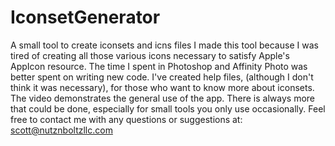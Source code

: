 # IconsetGenerator
A small tool to create iconsets and icns files
I made this tool because I was tired of creating all those various icons necessary to satisfy Apple's AppIcon resource. The time I spent in Photoshop and Affinity Photo was better spent on writing new code.
I've created help files, (although I don't think it was necessary), for those who want to know more about iconsets. The video demonstrates the general use of the app.
There is always more that could be done, especially for small tools you only use occasionally. 
Feel free to contact me with any questions or suggestions at: scott@nutznboltzllc.com
